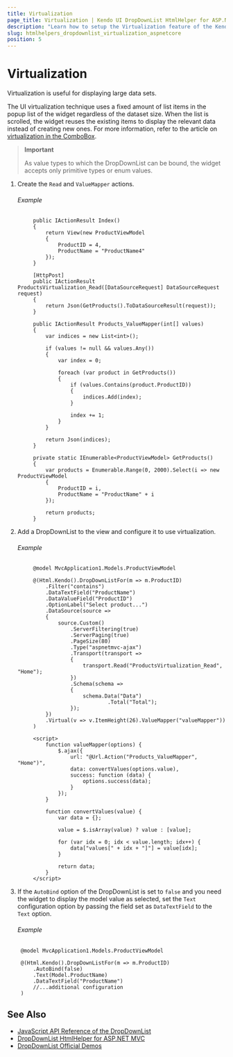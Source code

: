 ```yaml
---
title: Virtualization
page_title: Virtualization | Kendo UI DropDownList HtmlHelper for ASP.NET Core
description: "Learn how to setup the Virtualization feature of the Kendo UI DropDownList HtmlHelper for ASP.NET Core (MVC 6 or ASP.NET Core MVC)."
slug: htmlhelpers_dropdownlist_virtualization_aspnetcore
position: 5
---
```


# Virtualization

Virtualization is useful for displaying large data sets.

The UI virtualization technique uses a fixed amount of list items in the popup list of the widget regardless of the dataset size. When the list is scrolled, the widget reuses the existing items to display the relevant data instead of creating new ones. For more information, refer to the article on [virtualization in the ComboBox](https://docs.telerik.com/kendo-ui/controls/editors/combobox/virtualization).

> **Important**
>
> As value types to which the DropDownList can be bound, the widget accepts only primitive types or enum values.  

1. Create the `Read` and `ValueMapper` actions.

    ###### Example

            public IActionResult Index()
            {
                return View(new ProductViewModel
                {
                    ProductID = 4,
                    ProductName = "ProductName4"
                });
            }

            [HttpPost]
            public IActionResult ProductsVirtualization_Read([DataSourceRequest] DataSourceRequest request)
            {
                return Json(GetProducts().ToDataSourceResult(request));
            }

            public IActionResult Products_ValueMapper(int[] values)
            {
                var indices = new List<int>();

                if (values != null && values.Any())
                {
                    var index = 0;

                    foreach (var product in GetProducts())
                    {
                        if (values.Contains(product.ProductID))
                        {
                            indices.Add(index);
                        }

                        index += 1;
                    }
                }

                return Json(indices);
            }

            private static IEnumerable<ProductViewModel> GetProducts()
            {
                var products = Enumerable.Range(0, 2000).Select(i => new ProductViewModel
                {
                    ProductID = i,
                    ProductName = "ProductName" + i
                });

                return products;
            }

1. Add a DropDownList to the view and configure it to use virtualization.

    ###### Example

            @model MvcApplication1.Models.ProductViewModel

            @(Html.Kendo().DropDownListFor(m => m.ProductID)
                .Filter("contains")
                .DataTextField("ProductName")
                .DataValueField("ProductID")
                .OptionLabel("Select product...")
                .DataSource(source =>
                {
                    source.Custom()
                        .ServerFiltering(true)
                        .ServerPaging(true)
                        .PageSize(80)
                        .Type("aspnetmvc-ajax")
                        .Transport(transport =>
                        {
                            transport.Read("ProductsVirtualization_Read", "Home");
                        })
                        .Schema(schema =>
                        {
                            schema.Data("Data")
                                    .Total("Total");
                        });
                })
                .Virtual(v => v.ItemHeight(26).ValueMapper("valueMapper"))
            )

            <script>
                function valueMapper(options) {
                    $.ajax({
                        url: "@Url.Action("Products_ValueMapper", "Home")",
                        data: convertValues(options.value),
                        success: function (data) {
                            options.success(data);
                        }
                    });
                }

                function convertValues(value) {
                    var data = {};

                    value = $.isArray(value) ? value : [value];

                    for (var idx = 0; idx < value.length; idx++) {
                        data["values[" + idx + "]"] = value[idx];
                    }

                    return data;
                }
            </script>


1. If the `AutoBind` option of the DropDownList is set to `false` and you need the widget to display the model value as selected, set the `Text` configuration option by passing the field set as `DataTextField` to the `Text` option.

    ###### Example

        @model MvcApplication1.Models.ProductViewModel

        @(Html.Kendo().DropDownListFor(m => m.ProductID)
            .AutoBind(false)
            .Text(Model.ProductName)
            .DataTextField("ProductName")
            //...additional configuration
        )

## See Also

* [JavaScript API Reference of the DropDownList](http://docs.telerik.com/kendo-ui/api/javascript/ui/dropdownlist)
* [DropDownList HtmlHelper for ASP.NET MVC](http://docs.telerik.com/aspnet-mvc/helpers/dropdownlist/overview)
* [DropDownList Official Demos](http://demos.telerik.com/aspnet-core/dropdownlist/index)
